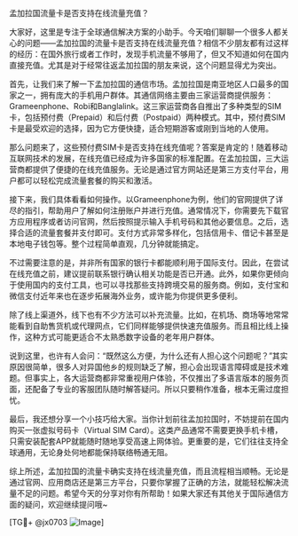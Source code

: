 孟加拉国流量卡是否支持在线流量充值？

大家好，这里是专注于全球通信解决方案的小助手。今天咱们聊聊一个很多人都关心的问题——孟加拉国的流量卡是否支持在线流量充值？相信不少朋友都有过这样的经历：在国外旅行或者工作时，发现手机流量不够用了，但又不知道如何在国内直接充值。尤其是对于经常往返孟加拉国的朋友来说，这个问题显得尤为突出。

首先，让我们来了解一下孟加拉国的通信市场。孟加拉国是南亚地区人口最多的国家之一，拥有庞大的手机用户群体。其通信网络主要由三家运营商提供服务：Grameenphone、Robi和Banglalink。这三家运营商各自推出了多种类型的SIM卡，包括预付费（Prepaid）和后付费（Postpaid）两种模式。其中，预付费SIM卡是最受欢迎的选择，因为它方便快捷，适合短期游客或刚到当地的人使用。

那么问题来了，这些预付费SIM卡是否支持在线充值呢？答案是肯定的！随着移动互联网技术的发展，在线充值已经成为许多国家的标准配置。在孟加拉国，三大运营商都提供了便捷的在线充值服务。无论是通过官方网站还是第三方支付平台，用户都可以轻松完成流量套餐的购买和激活。

接下来，我们具体看看如何操作。以Grameenphone为例，他们的官网提供了详尽的指引，帮助用户了解如何注册账户并进行充值。通常情况下，你需要先下载官方应用程序或者访问官网，然后按照提示输入手机号码和其他必要信息。之后，选择合适的流量套餐并支付即可。支付方式非常多样化，包括信用卡、借记卡甚至是本地电子钱包等。整个过程简单直观，几分钟就能搞定。

不过需要注意的是，并非所有国家的银行卡都能顺利用于国际支付。因此，在尝试在线充值之前，建议提前联系银行确认相关功能是否已开通。此外，如果你更倾向于使用国内的支付工具，也可以寻找那些支持跨境交易的服务商。例如，支付宝和微信支付近年来也在逐步拓展海外业务，或许能为你提供更多便利。

除了线上渠道外，线下也有不少方法可以补充流量。比如，在机场、商场等地常常能看到自助售货机或代理网点，它们同样能够提供快速充值服务。而且相比线上操作，这种方式可能更适合不太熟悉数字设备的老年用户群体。

说到这里，也许有人会问：“既然这么方便，为什么还有人担心这个问题呢？”其实原因很简单，很多人对异国他乡的规则缺乏了解，担心会出现语言障碍或是技术难题。但事实上，各大运营商都非常重视用户体验，不仅推出了多语言版本的服务页面，还配备了专业的客服团队随时解答疑问。所以只要稍作准备，根本无需过度担忧。

最后，我还想分享一个小技巧给大家。当你计划前往孟加拉国时，不妨提前在国内购买一张虚拟号码卡（Virtual SIM Card）。这类产品通常不需要更换手机卡槽，只需安装配套APP就能随时随地享受高速上网体验。更重要的是，它们往往支持全球通用，无论身处何地都能保持联络畅通无阻。

综上所述，孟加拉国的流量卡确实支持在线流量充值，而且流程相当顺畅。无论是通过官网、应用商店还是第三方平台，只要你掌握了正确的方法，就能轻松解决流量不足的问题。希望今天的分享对你有所帮助！如果大家还有其他关于国际通信方面的疑问，欢迎继续提问哦~

[TG💪+ @jx0703 ![Image](https://github.com/user-attachments/assets/dbca1d08-cadb-493c-b0ec-ad6f7a83f270)]